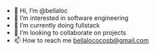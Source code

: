 - 👋 Hi, I’m @bellaloc
- 👀 I’m interested in software engineering
- 🌱 I’m currently doing fullstack
- 💞️ I’m looking to collaborate on projects
- 📫 How to reach me bellalococosb@gmail.com

<!---
bellaloc/bellaloc is a ✨ special ✨ repository because its `README.md` (this file) appears on your GitHub profile.
You can click the Preview link to take a look at your changes.
--->

